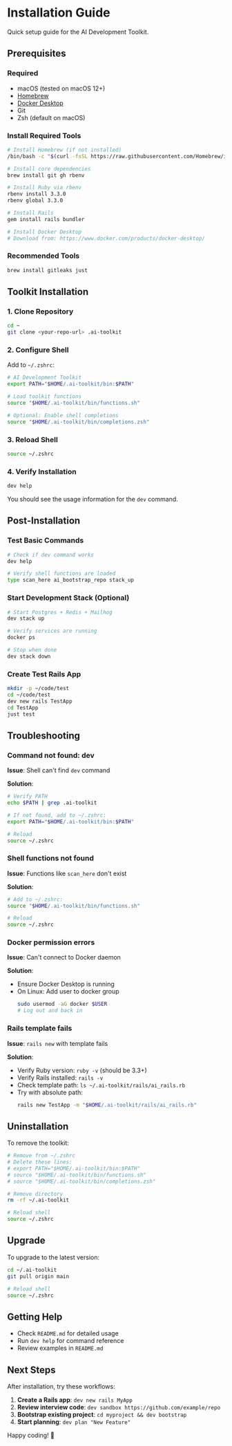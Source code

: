 # Installation Guide

Quick setup guide for the AI Development Toolkit.

## Prerequisites

### Required
- macOS (tested on macOS 12+)
- [Homebrew](https://brew.sh/)
- [Docker Desktop](https://www.docker.com/products/docker-desktop/)
- Git
- Zsh (default on macOS)

### Install Required Tools

```bash
# Install Homebrew (if not installed)
/bin/bash -c "$(curl -fsSL https://raw.githubusercontent.com/Homebrew/install/HEAD/install.sh)"

# Install core dependencies
brew install git gh rbenv

# Install Ruby via rbenv
rbenv install 3.3.0
rbenv global 3.3.0

# Install Rails
gem install rails bundler

# Install Docker Desktop
# Download from: https://www.docker.com/products/docker-desktop/
```

### Recommended Tools

```bash
brew install gitleaks just
```

## Toolkit Installation

### 1. Clone Repository

```bash
cd ~
git clone <your-repo-url> .ai-toolkit
```

### 2. Configure Shell

Add to `~/.zshrc`:

```bash
# AI Development Toolkit
export PATH="$HOME/.ai-toolkit/bin:$PATH"

# Load toolkit functions
source "$HOME/.ai-toolkit/bin/functions.sh"

# Optional: Enable shell completions
source "$HOME/.ai-toolkit/bin/completions.zsh"
```

### 3. Reload Shell

```bash
source ~/.zshrc
```

### 4. Verify Installation

```bash
dev help
```

You should see the usage information for the `dev` command.

## Post-Installation

### Test Basic Commands

```bash
# Check if dev command works
dev help

# Verify shell functions are loaded
type scan_here ai_bootstrap_repo stack_up
```

### Start Development Stack (Optional)

```bash
# Start Postgres + Redis + Mailhog
dev stack up

# Verify services are running
docker ps

# Stop when done
dev stack down
```

### Create Test Rails App

```bash
mkdir -p ~/code/test
cd ~/code/test
dev new rails TestApp
cd TestApp
just test
```

## Troubleshooting

### Command not found: dev

**Issue**: Shell can't find `dev` command

**Solution**:
```bash
# Verify PATH
echo $PATH | grep .ai-toolkit

# If not found, add to ~/.zshrc:
export PATH="$HOME/.ai-toolkit/bin:$PATH"

# Reload
source ~/.zshrc
```

### Shell functions not found

**Issue**: Functions like `scan_here` don't exist

**Solution**:
```bash
# Add to ~/.zshrc:
source "$HOME/.ai-toolkit/bin/functions.sh"

# Reload
source ~/.zshrc
```

### Docker permission errors

**Issue**: Can't connect to Docker daemon

**Solution**:
- Ensure Docker Desktop is running
- On Linux: Add user to docker group
  ```bash
  sudo usermod -aG docker $USER
  # Log out and back in
  ```

### Rails template fails

**Issue**: `rails new` with template fails

**Solution**:
- Verify Ruby version: `ruby -v` (should be 3.3+)
- Verify Rails installed: `rails -v`
- Check template path: `ls ~/.ai-toolkit/rails/ai_rails.rb`
- Try with absolute path:
  ```bash
  rails new TestApp -m "$HOME/.ai-toolkit/rails/ai_rails.rb"
  ```

## Uninstallation

To remove the toolkit:

```bash
# Remove from ~/.zshrc
# Delete these lines:
# export PATH="$HOME/.ai-toolkit/bin:$PATH"
# source "$HOME/.ai-toolkit/bin/functions.sh"
# source "$HOME/.ai-toolkit/bin/completions.zsh"

# Remove directory
rm -rf ~/.ai-toolkit

# Reload shell
source ~/.zshrc
```

## Upgrade

To upgrade to the latest version:

```bash
cd ~/.ai-toolkit
git pull origin main

# Reload shell
source ~/.zshrc
```

## Getting Help

- Check `README.md` for detailed usage
- Run `dev help` for command reference
- Review examples in `README.md`

## Next Steps

After installation, try these workflows:

1. **Create a Rails app**: `dev new rails MyApp`
2. **Review interview code**: `dev sandbox https://github.com/example/repo`
3. **Bootstrap existing project**: `cd myproject && dev bootstrap`
4. **Start planning**: `dev plan "New Feature"`

Happy coding! 🚀

